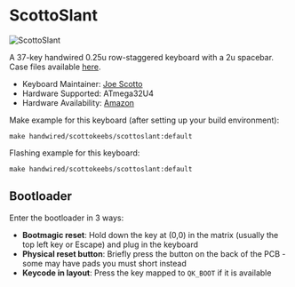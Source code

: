 # ScottoSlant

![ScottoSlant](https://i.imgur.com/p10NGimh.jpg)

A 37-key handwired 0.25u row-staggered keyboard with a 2u spacebar. Case files available [here](https://github.com/joe-scotto/scottokeebs).

* Keyboard Maintainer: [Joe Scotto](https://github.com/joe-scotto)
* Hardware Supported: ATmega32U4
* Hardware Availability: [Amazon](https://amazon.com)


Make example for this keyboard (after setting up your build environment):

    make handwired/scottokeebs/scottoslant:default

Flashing example for this keyboard:

    make handwired/scottokeebs/scottoslant:default

## Bootloader

Enter the bootloader in 3 ways:

* **Bootmagic reset**: Hold down the key at (0,0) in the matrix (usually the top left key or Escape) and plug in the keyboard
* **Physical reset button**: Briefly press the button on the back of the PCB - some may have pads you must short instead
* **Keycode in layout**: Press the key mapped to `QK_BOOT` if it is available